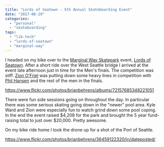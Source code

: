 ```yaml
---
title: "Lords of Seatown - 5th Annual Skateboarding Event"
date: "2017-08-29"
categories: 
  - "personal"
  - "skateboarding"
tags: 
  - "lib-tech"
  - "lords-of-seatown"
  - "marginal-way"
---
```


I headed on my bike over to the [Marginal Way Skatepark](https://www.facebook.com/mwdiy/) event, [Lords of Seatown](https://www.facebook.com/events/450360218696289/). After a short ride over the West Seattle bridge I arrived at the event late afternoon just in time for the Men's finals. The competition was stiff. [Zion O'Friel](https://www.instagram.com/zionofriel/) was putting down some heavy lines in competition with [Phil Hansen](https://www.instagram.com/nutrash_hansen/) and the rest of the men in the finals.

https://www.flickr.com/photos/brianbehrens/albums/72157685348221051

There were fun side sessions going on throughout the day. In particular there was some serious skating going down in the "newer" pool area. Kyle Ward and Zion were especially fun to watch grind down some pool coping. In the end the event raised $4,208 for the park and brought the 5 year fund-raising total to just over $20,000. Pretty awesome.

On my bike ride home I took the drone up for a shot of the Port of Seattle.

https://www.flickr.com/photos/brianbehrens/36459122320/in/dateposted/
